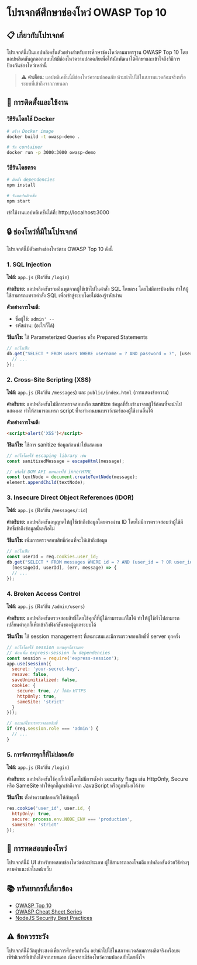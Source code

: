 # โปรเจกต์ศึกษาช่องโหว่ OWASP Top 10

## 📋 เกี่ยวกับโปรเจกต์

โปรเจกต์นี้เป็นแอปพลิเคชั่นตัวอย่างสำหรับการศึกษาช่องโหว่ตามมาตรฐาน OWASP Top 10 โดยแอปพลิเคชันถูกออกแบบให้มีช่องโหว่ความปลอดภัยเพื่อให้นักพัฒนาได้ศึกษาและเข้าใจถึงวิธีการป้องกันช่องโหว่เหล่านี้

> ⚠️ **คำเตือน**: แอปพลิเคชันนี้มีช่องโหว่ความปลอดภัย ห้ามนำไปใช้ในสภาพแวดล้อมจริงหรือระบบที่เข้าถึงจากภายนอก

## 🚀 การติดตั้งและใช้งาน

### วิธีรันโดยใช้ Docker

```bash
# สร้าง Docker image
docker build -t owasp-demo .

# รัน container
docker run -p 3000:3000 owasp-demo
```

### วิธีรันโดยตรง

```bash
# ติดตั้ง dependencies
npm install

# รันแอปพลิเคชัน
npm start
```

เข้าใช้งานแอปพลิเคชันได้ที่: http://localhost:3000

## 🔒 ช่องโหว่ที่มีในโปรเจกต์

โปรเจกต์นี้มีตัวอย่างช่องโหว่ตาม OWASP Top 10 ดังนี้

### 1. SQL Injection

**ไฟล์:** `app.js` (ฟังก์ชัน `/login`)

**คำอธิบาย:** แอปพลิเคชันรวมอินพุตจากผู้ใช้เข้าไปในคำสั่ง SQL โดยตรง โดยไม่มีการป้องกัน ทำให้ผู้ใช้สามารถแทรกคำสั่ง SQL เพื่อเข้าสู่ระบบโดยไม่ต้องรู้รหัสผ่าน

**ตัวอย่างการโจมตี:**
- ชื่อผู้ใช้: `admin' --`
- รหัสผ่าน: (อะไรก็ได้)

**วิธีแก้ไข:** ใช้ Parameterized Queries หรือ Prepared Statements
```javascript
// แก้ไขเป็น
db.get("SELECT * FROM users WHERE username = ? AND password = ?", [username, password], (err, user) => {
  // ...
});
```

### 2. Cross-Site Scripting (XSS)

**ไฟล์:** `app.js` (ฟังก์ชัน `/messages`) และ `public/index.html` (การแสดงข้อความ)

**คำอธิบาย:** แอปพลิเคชันไม่มีการตรวจสอบหรือ sanitize ข้อมูลที่รับเข้ามาจากผู้ใช้ก่อนที่จะนำไปแสดงผล ทำให้สามารถแทรก script ที่จะทำงานบนเบราว์เซอร์ของผู้ใช้งานอื่นได้

**ตัวอย่างการโจมตี:** 
```html
<script>alert('XSS')</script>
```

**วิธีแก้ไข:** ใช้การ sanitize ข้อมูลก่อนนำไปแสดงผล
```javascript
// แก้ไขโดยใช้ escaping library เช่น
const sanitizedMessage = escapeHtml(message);

// หรือใช้ DOM API แทนการใช้ innerHTML
const textNode = document.createTextNode(message);
element.appendChild(textNode);
```

### 3. Insecure Direct Object References (IDOR)

**ไฟล์:** `app.js` (ฟังก์ชัน `/messages/:id`)

**คำอธิบาย:** แอปพลิเคชันอนุญาตให้ผู้ใช้เข้าถึงข้อมูลโดยตรงผ่าน ID โดยไม่มีการตรวจสอบว่าผู้ใช้มีสิทธิ์เข้าถึงข้อมูลนั้นหรือไม่

**วิธีแก้ไข:** เพิ่มการตรวจสอบสิทธิ์ก่อนที่จะให้เข้าถึงข้อมูล
```javascript
// แก้ไขเป็น
const userId = req.cookies.user_id;
db.get("SELECT * FROM messages WHERE id = ? AND (user_id = ? OR user_id IN (SELECT id FROM users WHERE role = 'admin'))", 
  [messageId, userId], (err, message) => {
  // ...
});
```

### 4. Broken Access Control

**ไฟล์:** `app.js` (ฟังก์ชัน `/admin/users`)

**คำอธิบาย:** แอปพลิเคชันตรวจสอบสิทธิ์โดยใช้คุกกี้ที่ผู้ใช้สามารถแก้ไขได้ ทำให้ผู้ใช้ทั่วไปสามารถเปลี่ยนค่าคุกกี้เพื่อเข้าถึงฟังก์ชันของผู้ดูแลระบบได้

**วิธีแก้ไข:** ใช้ session management ที่เหมาะสมและมีการตรวจสอบสิทธิ์ที่ server ทุกครั้ง
```javascript
// แก้ไขโดยใช้ session แทนคุกกี้ธรรมดา
// ต้องเพิ่ม express-session ใน dependencies
const session = require('express-session');
app.use(session({
  secret: 'your-secret-key',
  resave: false,
  saveUninitialized: false,
  cookie: { 
    secure: true, // ใช้กับ HTTPS
    httpOnly: true, 
    sameSite: 'strict'
  }
}));

// และแก้ไขการตรวจสอบสิทธิ์
if (req.session.role === 'admin') {
  // ...
}
```

### 5. การจัดการคุกกี้ที่ไม่ปลอดภัย

**ไฟล์:** `app.js` (ฟังก์ชัน `/login`)

**คำอธิบาย:** แอปพลิเคชันใช้คุกกี้ปกติโดยไม่มีการตั้งค่า security flags เช่น HttpOnly, Secure หรือ SameSite ทำให้คุกกี้ถูกเข้าถึงจาก JavaScript หรือถูกขโมยได้ง่าย

**วิธีแก้ไข:** ตั้งค่าความปลอดภัยให้กับคุกกี้
```javascript
res.cookie('user_id', user.id, { 
  httpOnly: true, 
  secure: process.env.NODE_ENV === 'production', 
  sameSite: 'strict'
});
```

## 🧪 การทดสอบช่องโหว่

โปรเจกต์นี้มี UI สำหรับทดสอบช่องโหว่แต่ละประเภท ผู้ใช้สามารถลองโจมตีแอปพลิเคชันด้วยวิธีต่างๆ ตามคำแนะนำในหน้าเว็บ

## 📚 ทรัพยากรที่เกี่ยวข้อง

- [OWASP Top 10](https://owasp.org/www-project-top-ten/)
- [OWASP Cheat Sheet Series](https://cheatsheetseries.owasp.org/)
- [NodeJS Security Best Practices](https://github.com/goldbergyoni/nodebestpractices#6-security-best-practices)

## ⚠️ ข้อควรระวัง

โปรเจกต์นี้มีวัตถุประสงค์เพื่อการศึกษาเท่านั้น อย่านำไปใช้ในสภาพแวดล้อมการผลิตจริงหรือบนเซิร์ฟเวอร์ที่เข้าถึงได้จากภายนอก เนื่องจากมีช่องโหว่ความปลอดภัยโดยตั้งใจ
